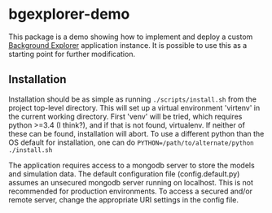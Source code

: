 bgexplorer-demo
===============
This package is a demo showing how to implement and deploy a custom [Background Explorer](https://github.com/bloer/bgexplorer) application instance. It is possible to use this as a starting point for further modification. 

Installation
------------
Installation should be as simple as running
`./scripts/install.sh`
from the project top-level directory.  This will set up a virtual environment 'virtenv' in the current working directory. First 'venv' will be tried, which requires python >=3.4 (I think?), and if that is not found, virtualenv.  If neither of these can be found, installation will abort.  To use a different python than the OS default for installation, one can do
`PYTHON=/path/to/alternate/python ./install.sh`

The application requires access to a mongodb server to store the models and simulation data.  The default configuration file (config.default.py) assumes an unsecured mongodb server running on localhost. This is not recommended for production environments.  To access a secured and/or remote server, change the appropriate URI settings in the config file. 


